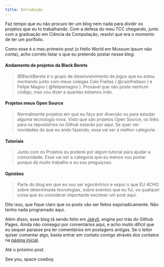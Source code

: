 ```yaml
---
title: Introdução
---
```


Faz tempo que eu não procuro ter um blog nem nada para dividir os projetos que eu to trabalhando.
Com a defesa do meu TCC chegando, junto com a graduação em Ciência da Computação, resolvi que era o
momento de ter um portfolio.

Como esse é o meu primeiro post (o Hello World em Mussum Ipsum não conta), acho correto listar o que
eu pretendo postar nesse blog:

#### Andamento de projetos da Black Berets

> @BlackBerets é o grupo de desenvolvimento de jogos que eu estou montando junto com meus colegas
> Caio Freitas ( @caiofreitaso ) e Felipe Magno ( @felipemagno ). Provavel que não poste nenhum
> código, mas vou dizer a quantas estamos indo.

#### Projetos meus Open Source

> Normalmente projetos em que eu faço por diversão ou para estudar alguma tecnologia nova. Visto que
> são projetos Open Source, os links para os repositórios no Github estarão por aqui. Se quer ver
> novidades do que eu ando fazendo, essa vai ser a melhor categoria.

#### Tutoriais

> Junto com os Projetos eu poderei por algum tutorial para ajudar a comunidade. Esse vai ser a
> categoria que eu menos vou postar porque dá muito trabalho e eu sou preguiçoso.

#### Opiniões

> Parte do blog em que eu vou ser egocêntrico e expor o que EU ACHO sobre determinada tecnologias,
> sobre eventos que eu fui, ou qualquer coisa que eu considerar importante escrever um post aqui.

Dito isso, que fique claro que os posts vão ser feitos esporadicamente. Não tenho nada programado
aqui.

Além disso, esse blog tá sendo feito em [Jekyll](http://jekyllrb.com/), engine por trás do Github
Pages. Ainda não consegui por comentários aqui, e acho muito difícil que eu sequer parasse pra ler
comentários em postagens antigas. Se o leitor quiser comentar algo, basta entrar em contato comigo
através dos contatos na [página inicial](/).

Até o próximo post.

See you, space cowboy.
